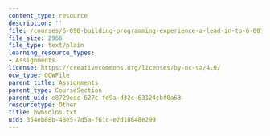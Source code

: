 ```yaml
---
content_type: resource
description: ''
file: /courses/6-090-building-programming-experience-a-lead-in-to-6-001-january-iap-2005/354eb88b48e57d5af61ce2d18648e299_hw6solns.txt
file_size: 2966
file_type: text/plain
learning_resource_types:
- Assignments
license: https://creativecommons.org/licenses/by-nc-sa/4.0/
ocw_type: OCWFile
parent_title: Assignments
parent_type: CourseSection
parent_uid: e8729edc-627c-fd9a-d32c-63124cbf0a63
resourcetype: Other
title: hw6solns.txt
uid: 354eb88b-48e5-7d5a-f61c-e2d18648e299
---
```

